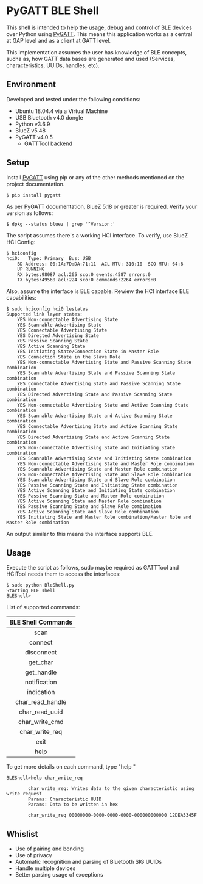 # PyGATT BLE Shell

This shell is intended to help the usage, debug and control of BLE devices over Python using [PyGATT](https://github.com/peplin/pygatt "PyGATT"). This means this application works as a central at GAP level and as a client at GATT level.

This implementation assumes the user has knowledge of BLE concepts, sucha as, how GATT data bases are generated and used (Services, characteristics, UUIDs, handles, etc).

## Environment
Developed and tested under the following conditions:
- Ubuntu 18.04.4 via a Virtual Machine
- USB Bluetooth v4.0 dongle
- Python v3.6.9
- BlueZ v5.48
- PyGATT v4.0.5
    - GATTTool backend   

## Setup
Install [PyGATT](https://github.com/peplin/pygatt "PyGATT") using pip or any of the other methods mentioned on the project documentation.

```console
$ pip install pygatt
```
As per PyGATT documentation, BlueZ 5.18 or greater is required. Verify your version as follows:

```console
$ dpkg --status bluez | grep '^Version:'
```

The script assumes there's a working HCI interface. To verify, use BlueZ HCI Config:

```console
$ hciconfig
hci0:	Type: Primary  Bus: USB
	BD Address: 00:1A:7D:DA:71:11  ACL MTU: 310:10  SCO MTU: 64:8
	UP RUNNING 
	RX bytes:98087 acl:265 sco:0 events:4587 errors:0
	TX bytes:49560 acl:224 sco:0 commands:2264 errors:0
```

Also, assume the interface is BLE capable. Rewiew the HCI interface BLE capabilities:

```console
$ sudo hciconfig hci0 lestates
Supported link layer states:
	YES Non-connectable Advertising State
	YES Scannable Advertising State
	YES Connectable Advertising State
	YES Directed Advertising State
	YES Passive Scanning State
	YES Active Scanning State
	YES Initiating State/Connection State in Master Role
	YES Connection State in the Slave Role
	YES Non-connectable Advertising State and Passive Scanning State combination
	YES Scannable Advertising State and Passive Scanning State combination
	YES Connectable Advertising State and Passive Scanning State combination
	YES Directed Advertising State and Passive Scanning State combination
	YES Non-connectable Advertising State and Active Scanning State combination
	YES Scannable Advertising State and Active Scanning State combination
	YES Connectable Advertising State and Active Scanning State combination
	YES Directed Advertising State and Active Scanning State combination
	YES Non-connectable Advertising State and Initiating State combination
	YES Scannable Advertising State and Initiating State combination
	YES Non-connectable Advertising State and Master Role combination
	YES Scannable Advertising State and Master Role combination
	YES Non-connectable Advertising State and Slave Role combination
	YES Scannable Advertising State and Slave Role combination
	YES Passive Scanning State and Initiating State combination
	YES Active Scanning State and Initiating State combination
	YES Passive Scanning State and Master Role combination
	YES Active Scanning State and Master Role combination
	YES Passive Scanning State and Slave Role combination
	YES Active Scanning State and Slave Role combination
	YES Initiating State and Master Role combination/Master Role and Master Role combination
```

An output similar to this means the interface supports BLE.

## Usage
Execute the script as follows, sudo maybe required as GATTTool and HCITool needs them to access the interfaces:

```console
$ sudo python BleShell.py
Starting BLE shell
BLEShell>
```

List of supported commands:

|BLE Shell Commands|
|:----------------:|
|scan|
|connect|
|disconnect|
|get_char|
|get_handle|
|notification|
|indication|
|char_read_handle|
|char_read_uuid|
|char_write_cmd|
|char_write_req|
|exit|
|help|

To get more details on each command, type "help <command>"

```console
BLEShell>help char_write_req

        char_write_req: Writes data to the given characteristic using write request
        Params: Characteristic UUID
        Params: Data to be written in hex
        
        char_write_req 00000000-0000-0000-0000-000000000000 12DEA5345F
```

## Whislist
- Use of pairing and bonding
- Use of privacy
- Automatic recognition and parsing of Bluetooth SIG UUIDs
- Handle multiple devices
- Better parsing usage of exceptions